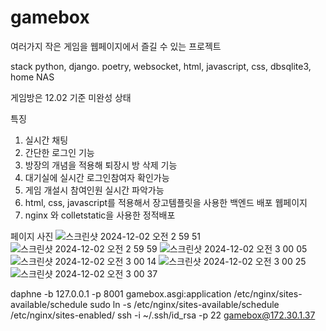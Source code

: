 # gamebox
여러가지 작은 게임을 웹페이지에서 즐길 수 있는 프로젝트

stack
python, django. poetry, websocket, html, javascript, css, dbsqlite3, home NAS

게임방은 12.02 기준 미완성 상태


특징 
1. 실시간 채팅
2. 간단한 로그인 기능
3. 방장의 개념을 적용해 퇴장시 방 삭제 기능
4. 대기실에 실시간 로그인참여자 확인가능
5. 게임 개설시 참여인원 실시간 파악가능
6. html, css, javascript를 적용해서 장고템플릿을 사용한 백엔드 배포 웹페이지
7. nginx 와 colletstatic을 사용한 정적배포

페이지 사진
![스크린샷 2024-12-02 오전 2 59 51](https://github.com/user-attachments/assets/52bbfe58-ed1d-44a7-98e0-ed76d4d705a5)
![스크린샷 2024-12-02 오전 2 59 59](https://github.com/user-attachments/assets/b9e9bb3e-b0bc-452e-b5aa-2d314adffa68)
![스크린샷 2024-12-02 오전 3 00 05](https://github.com/user-attachments/assets/fefe7269-f162-4b56-b0d0-1698f06afe73)
![스크린샷 2024-12-02 오전 3 00 14](https://github.com/user-attachments/assets/ec5c4fe2-ef10-4cff-8537-c6c3abb81cde)
![스크린샷 2024-12-02 오전 3 00 25](https://github.com/user-attachments/assets/f133c901-97a0-4f98-bba6-f8f5db0d9372)
![스크린샷 2024-12-02 오전 3 00 37](https://github.com/user-attachments/assets/59ddcf05-8cc2-490d-8a1d-e5695467cc9d)

daphne -b 127.0.0.1 -p 8001 gamebox.asgi:application
/etc/nginx/sites-available/schedule
sudo ln -s /etc/nginx/sites-available/schedule /etc/nginx/sites-enabled/
ssh -i ~/.ssh/id_rsa -p 22 gamebox@172.30.1.37